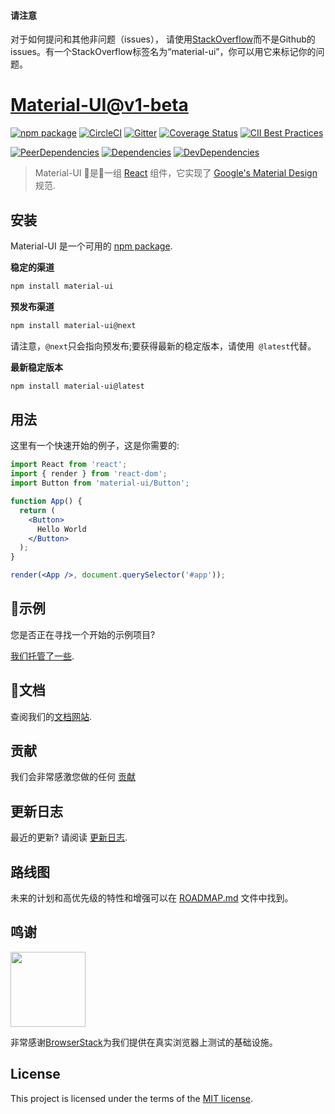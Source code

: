 #### 请注意

对于如何提问和其他非问题（issues），
请使用[StackOverflow](http://stackoverflow.com/questions/tagged/material-ui)而不是Github的issues。有一个StackOverflow标签名为“material-ui”，你可以用它来标记你的问题。

# [Material-UI@v1-beta](https://material-ui-next.com/)
[![npm package](https://img.shields.io/npm/v/material-ui/next.svg)](https://www.npmjs.org/package/material-ui)
[![CircleCI](https://img.shields.io/circleci/project/github/callemall/material-ui/v1-beta.svg)](https://circleci.com/gh/callemall/material-ui/tree/v1-beta)
[![Gitter](https://img.shields.io/badge/gitter-join%20chat-f81a65.svg)](https://gitter.im/callemall/material-ui?utm_source=badge&utm_medium=badge&utm_campaign=pr-badge&utm_content=badge)
[![Coverage Status](https://img.shields.io/codecov/c/github/callemall/material-ui/v1-beta.svg)](https://codecov.io/gh/callemall/material-ui/branch/v1-beta)
[![CII Best Practices](https://bestpractices.coreinfrastructure.org/projects/1320/badge)](https://bestpractices.coreinfrastructure.org/projects/1320)

[![PeerDependencies](https://img.shields.io/david/peer/callemall/material-ui.svg)](https://david-dm.org/callemall/material-ui#info=peerDependencies&view=list)
[![Dependencies](https://img.shields.io/david/callemall/material-ui.svg)](https://david-dm.org/callemall/material-ui)
[![DevDependencies](https://img.shields.io/david/dev/callemall/material-ui.svg)](https://david-dm.org/callemall/material-ui#info=devDependencies&view=list)

> Material-UI 是一组 [React](http://facebook.github.io/react/) 组件，它实现了 
[Google's Material Design](https://www.google.com/design/spec/material-design/introduction.html)
规范.

## 安装

Material-UI 是一个可用的 [npm package](https://www.npmjs.org/package/material-ui).

**稳定的渠道**
```sh
npm install material-ui
```

**预发布渠道**
```sh
npm install material-ui@next
```
请注意，`@next`只会指向预发布;要获得最新的稳定版本，请使用` @latest`代替。

**最新稳定版本**
```sh
npm install material-ui@latest
```

## 用法

这里有一个快速开始的例子，这是你需要的:

```jsx
import React from 'react';
import { render } from 'react-dom';
import Button from 'material-ui/Button';

function App() {
  return (
    <Button>
      Hello World
    </Button>
  );
}

render(<App />, document.querySelector('#app'));
```

## 示例

您是否正在寻找一个开始的示例项目?

[我们托管了一些](https://github.com/callemall/material-ui/blob/v1-beta/docs/src/pages/getting-started/examples.md).

## 文档

查阅我们的[文档网站](https://material-ui-next.com/).

## 贡献

我们会非常感激您做的任何 [贡献](https://github.com/callemall/material-ui/blob/v1-beta/CONTRIBUTING.md)

## 更新日志

最近的更新?
请阅读 [更新日志](https://github.com/callemall/material-ui/releases).

## 路线图

未来的计划和高优先级的特性和增强可以在 [ROADMAP.md](https://github.com/callemall/material-ui/blob/v1-beta/ROADMAP.md) 文件中找到。

## 鸣谢

[<img src="https://www.browserstack.com/images/mail/browserstack-logo-footer.png" width="120">](https://www.browserstack.com/)

非常感谢[BrowserStack](https://www.browserstack.com/)为我们提供在真实浏览器上测试的基础设施。

## License

This project is licensed under the terms of the
[MIT license](https://github.com/callemall/material-ui/blob/v1-beta/LICENSE).

